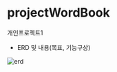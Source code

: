 # projectWordBook
개인프로젝트1

- ERD 및 내용(목표, 기능구상)

![erd](https://user-images.githubusercontent.com/45020744/53681527-68f22380-3d2e-11e9-8d0d-4cad3fb36866.PNG)
